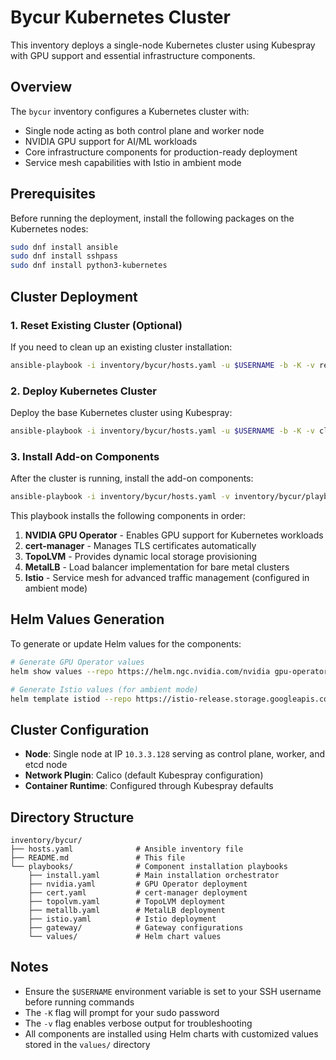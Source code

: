 # Bycur Kubernetes Cluster

This inventory deploys a single-node Kubernetes cluster using Kubespray with GPU support and essential infrastructure components.

## Overview

The `bycur` inventory configures a Kubernetes cluster with:
- Single node acting as both control plane and worker node
- NVIDIA GPU support for AI/ML workloads
- Core infrastructure components for production-ready deployment
- Service mesh capabilities with Istio in ambient mode

## Prerequisites

Before running the deployment, install the following packages on the Kubernetes nodes:

```bash
sudo dnf install ansible
sudo dnf install sshpass
sudo dnf install python3-kubernetes
```

## Cluster Deployment

### 1. Reset Existing Cluster (Optional)

If you need to clean up an existing cluster installation:

```bash
ansible-playbook -i inventory/bycur/hosts.yaml -u $USERNAME -b -K -v reset.yml
```

### 2. Deploy Kubernetes Cluster

Deploy the base Kubernetes cluster using Kubespray:

```bash
ansible-playbook -i inventory/bycur/hosts.yaml -u $USERNAME -b -K -v cluster.yml
```

### 3. Install Add-on Components

After the cluster is running, install the add-on components:

```bash
ansible-playbook -i inventory/bycur/hosts.yaml -v inventory/bycur/playbooks/install.yaml
```

This playbook installs the following components in order:
1. **NVIDIA GPU Operator** - Enables GPU support for Kubernetes workloads
2. **cert-manager** - Manages TLS certificates automatically
3. **TopoLVM** - Provides dynamic local storage provisioning
4. **MetalLB** - Load balancer implementation for bare metal clusters
5. **Istio** - Service mesh for advanced traffic management (configured in ambient mode)

## Helm Values Generation

To generate or update Helm values for the components:

```bash
# Generate GPU Operator values
helm show values --repo https://helm.ngc.nvidia.com/nvidia gpu-operator > inventory/bycur/playbooks/values/gpu-operator.yaml

# Generate Istio values (for ambient mode)
helm template istiod --repo https://istio-release.storage.googleapis.com/charts istiod --set profile=ambient --dry-run > inventory/bycur/playbooks/values/istiod.yaml
```

## Cluster Configuration

- **Node**: Single node at IP `10.3.3.128` serving as control plane, worker, and etcd node
- **Network Plugin**: Calico (default Kubespray configuration)
- **Container Runtime**: Configured through Kubespray defaults

## Directory Structure

```
inventory/bycur/
├── hosts.yaml              # Ansible inventory file
├── README.md               # This file
└── playbooks/              # Component installation playbooks
    ├── install.yaml        # Main installation orchestrator
    ├── nvidia.yaml         # GPU Operator deployment
    ├── cert.yaml           # cert-manager deployment
    ├── topolvm.yaml        # TopoLVM deployment
    ├── metallb.yaml        # MetalLB deployment
    ├── istio.yaml          # Istio deployment
    ├── gateway/            # Gateway configurations
    └── values/             # Helm chart values
```

## Notes

- Ensure the `$USERNAME` environment variable is set to your SSH username before running commands
- The `-K` flag will prompt for your sudo password
- The `-v` flag enables verbose output for troubleshooting
- All components are installed using Helm charts with customized values stored in the `values/` directory
